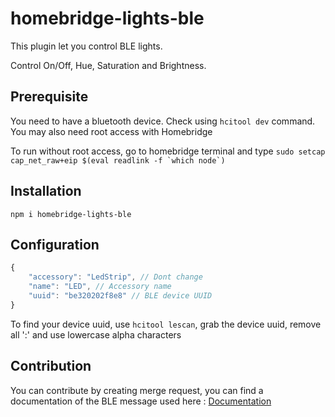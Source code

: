 # homebridge-lights-ble

This plugin let you control BLE lights.

Control On/Off, Hue, Saturation and Brightness.

## Prerequisite
You need to have a bluetooth device. Check using `hcitool dev` command. You may also need root access with Homebridge

To run without root access, go to homebridge terminal and type ```sudo setcap cap_net_raw+eip $(eval readlink -f `which node`)```

## Installation

`npm i homebridge-lights-ble`

## Configuration
```js
{
    "accessory": "LedStrip", // Dont change
    "name": "LED", // Accessory name
    "uuid": "be320202f8e8" // BLE device UUID
}
```

To find your device uuid, use `hcitool lescan`, grab the device uuid, remove all ':' and use lowercase alpha characters

## Contribution
You can contribute by creating merge request, you can find a documentation of the BLE message used here : [Documentation](https://github.com/arduino12/ble_rgb_led_strip_controller/blob/master/README.md)
